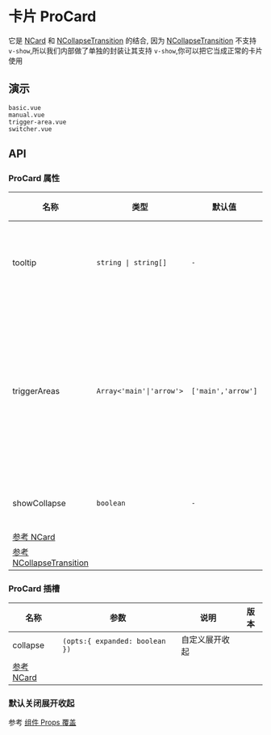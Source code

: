 # 卡片 ProCard
<!--single-column-->

它是 [NCard](https://www.naiveui.com/zh-CN/os-theme/components/card) 和 [NCollapseTransition](https://www.naiveui.com/zh-CN/os-theme/components/collapse-transition) 的结合,
因为 [NCollapseTransition](https://www.naiveui.com/zh-CN/os-theme/components/collapse-transition) 不支持 `v-show`,所以我们内部做了单独的封装让其支持 `v-show`,你可以把它当成正常的卡片使用


## 演示

```demo
basic.vue
manual.vue
trigger-area.vue
switcher.vue
```

## API

### ProCard 属性
| 名称                                                                                                                       | 类型                     | 默认值             | 说明                                                     | 版本 |
| -------------------------------------------------------------------------------------------------------------------------- | ------------------------ | ------------------ | -------------------------------------------------------- | ---- |
| tooltip                                                                                                                    | `string \| string[]`     | `-`                | 提示文字,显示在 `title` 的右边                           |      |
| triggerAreas                                                                                                               | `Array<'main'\|'arrow'>` | `['main','arrow']` | 触发展开的区域,如果不想让某些区域触发展开,可以使用此属性 |      |
| showCollapse                                                                                                               | `boolean`                | `-`                | 是否显示展开收起                                         |      |
| [参考 NCard](https://www.naiveui.com/zh-CN/os-theme/components/card#Card-Props)                                            |                          |                    |                                                          |      |
| [参考 NCollapseTransition](https://www.naiveui.com/zh-CN/os-theme/components/collapse-transition#CollapseTransition-Props) |                          |                    |                                                          |      |

### ProCard 插槽
| 名称                                                                            | 参数                           | 说明           | 版本 |
| ------------------------------------------------------------------------------- | ------------------------------ | -------------- | ---- |
| collapse                                                                        | `(opts:{ expanded: boolean })` | 自定义展开收起 |      |
| [参考 NCard](https://www.naiveui.com/zh-CN/os-theme/components/card#Card-Slots) |                                |                |      |

### 默认关闭展开收起
参考 [组件 Props 覆盖](XXXXX)
